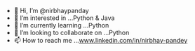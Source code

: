 - 👋 Hi, I’m @nirbhaypanday
- 👀 I’m interested in ...Python & Java
- 🌱 I’m currently learning ...Python
- 💞️ I’m looking to collaborate on ...Python
- 📫 How to reach me ...www.linkedin.com/in/nirbhay-pandey

<!---
nirbhaypanday/nirbhaypanday is a ✨ special ✨ repository because its `README.md` (this file) appears on your GitHub profile.
You can click the Preview link to take a look at your changes.
--->
